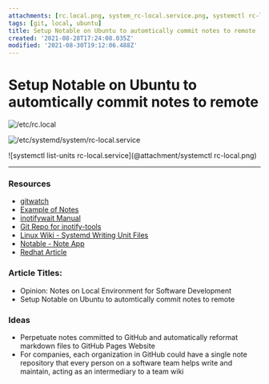 ```yaml
---
attachments: [rc.local.png, system_rc-local.service.png, systemctl rc-local.png]
tags: [git, local, ubuntu]
title: Setup Notable on Ubuntu to automtically commit notes to remote
created: '2021-08-28T17:24:08.035Z'
modified: '2021-08-30T19:12:06.488Z'
---
```


# Setup Notable on Ubuntu to automtically commit notes to remote 




![/etc/rc.local](@attachment/rc.local.png)

![/etc/systemd/system/rc-local.service](@attachment/system_rc-local.service.png)

![systemctl list-units rc-local.service](@attachment/systemctl rc-local.png)

--- 

### Resources
- [gitwatch](https://github.com/gitwatch/gitwatch#what-to-use-it-for)
- [Example of Notes](https://github.com/josephmcasey/notes)
- [inotifywait Manual](https://linux.die.net/man/1/inotifywait)
- [Git Repo for inotify-tools](https://github.com/inotify-tools/inotify-tools)
- [Linux Wiki - Systemd Writing Unit Files](https://wiki.archlinux.org/title/Systemd#Writing_unit_files)
- [Notable - Note App](https://github.com/notable/notable)
- [Redhat Article](https://www.redhat.com/sysadmin/replacing-rclocal-systemd)


### Article Titles:
- Opinion: Notes on Local Environment for Software Development
- Setup Notable on Ubuntu to automtically commit notes to remote


### Ideas
- Perpetuate notes committed to GitHub and automatically reformat markdown files to GitHub Pages Website
- For companies, each organization in GitHub could have a single note repository that every person on a software team helps write and maintain, acting as an intermediary to a team wiki
